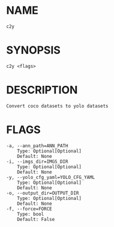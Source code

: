# NAME
    c2y

# SYNOPSIS
    c2y <flags>

# DESCRIPTION
    Convert coco datasets to yolo datasets

# FLAGS
    -a, --ann_path=ANN_PATH
        Type: Optional[Optional]
        Default: None
    -i, --imgs_dir=IMGS_DIR
        Type: Optional[Optional]
        Default: None
    -y, --yolo_cfg_yaml=YOLO_CFG_YAML
        Type: Optional[Optional]
        Default: None
    -o, --output_dir=OUTPUT_DIR
        Type: Optional[Optional]
        Default: None
    -f, --force=FORCE
        Type: bool
        Default: False